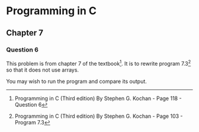 # Programming in C
## Chapter 7
### Question 6

This problem is from chapter 7 of the textbook[^1]. It is to rewrite program 7.3[^2] so that it does not use arrays.

You may wish to run the program and compare its output.


[^1]: Programming in C (Third edition) By Stephen G. Kochan - Page 118 - Question 6
[^2]: Programming in C (Third edition) By Stephen G. Kochan - Page 103 - Program 7.3